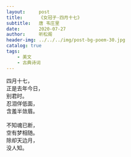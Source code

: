 ```yaml
---
layout:     post
title:      《女冠子·四月十七》
subtitle:   唐 韦庄里
date:       2020-07-27
author:     听松阁
header-img: ../../../img/post-bg-poem-30.jpg
catalog: true
tags:
    - 美文
    - 古典诗词
---
```



四月十七，<br>
正是去年今日，<br>
别君时。<br>
忍泪佯低面，<br>
含羞半敛眉。<br>
<br>
不知魂已断，<br>
空有梦相随。<br>
除却天边月，<br>
没人知。<br>


